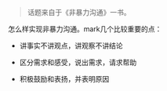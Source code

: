 > 话题来自于《非暴力沟通》一书。

怎么样实现非暴力沟通。mark几个比较重要的点：

- 讲事实不讲观点，讲观察不讲结论

- 区分需求和感受，说出需求，请求帮助

- 积极鼓励和表扬，并表明原因
